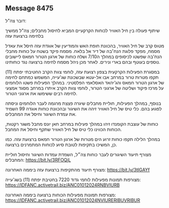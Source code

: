 ## Message 8475

דובר צה"ל:

שיתוף פעולה בין חיל האוויר לכוחות הקרקעיים המביא לחיסול מחבלים; צה"ל ממשיך בלחימה ברצועת עזה

מטוס קרב של חיל האוויר, בהכוונת חופת האש והמודיעין של אוגדת עזה חיסל את עאדל מסמח, מפקד פלוגת הנח׳בה של דיר אל בלאח. מסמח פיקד בשטח על כוחות מחבלי הנח'בה שפשטו לכיסופים במהלך ה7/10 ושלח כוחות של ארגון הטרור חמאס ליישובים נוספים בעוטף ובהם בארי ונירים. לאחר מכן ניהל מסמח לחימה ברצועה נגד כוחותינו.

במסגרת הפעילות הקרקעית בצפון רצועת עזה, לוחמי צוות הקרב החטיבתי יפתח (11) תקפו מטרות טרור במרחב אבו אל-עטא שבשכונת שג'עייה, המשמש כמתחם לחימה של ארגון הטרור חמאס והג’יהאד האסלאמי הפלסטיני. במהלך הפעילות פשטו הלוחמים על מרכז פיקוד ושליטה של ארגוני הטרור, לוחמי צוות הקרב איתרו במרחב מסגד אמצעי לחימה רבים ששימשו את ארגוני הטרור.

בנוסף, במהלך הפעילות, חוליית מחבלים שיגרה פצצת מרגמה לעבר הלוחמים וניסתה לפגוע בהם. כלי טיס של חיל האוויר זיהה את השיגור ובהכוונת כוחות אוגדה 99 השמיד את עמדת השיגור וחיסל את המחבלים. 

כוחות של עוצבת הקומנדו זיהו במהלך פעילות במרחב חאן יונס מחבל משגר רקטות, הכוחות הכווינו כלי טיס של חיל האוויר שתקף וחיסל את המחבל.

במהלך הלילה תקפו כוחות זרוע הים מטרות של ארגון הטרור חמאס ברצועת עזה. כמו כן, המשיכו בתקיפות לטובת סיוע לכוחות המתמרנים ברצועה.

מצורף תיעוד השיגורים לעבר כוחות צה״ל, השמדת עמדות השיגור וחיסול חוליית המחבלים: https://bit.ly/3RFOQjL

מצורף תיעוד מהתקיפות ברצועת עזה ביממה האחרונה:  https://bit.ly/3tIGAYf

מצורפות תמונות מפעילות לוחמי גדוד 7220 בחטיבת יפתח (11) בשג'עייה: https://IDFANC.activetrail.biz/ANC01012024RNBVIURB

מצורפות תמונות מפעילות הכוחות ברצועה ביממה האחרונה: https://IDFANC.activetrail.biz/ANC01012024NVIURERIBUVRIBUR

